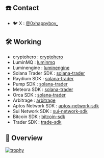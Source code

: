 ## ☎️ Contact
- 🐦 X : [@0xhappyboy_](https://twitter.com/0xhappyboy_)

## 🛠️ Working
- cryptohero : [cryptohero](https://github.com/0xhappyboy/cryptohero)
- LuminMQ : [luminmq](https://github.com/0xhappyboy/luminmq)
- Luminengine : [luminengine](https://github.com/0xhappyboy/luminengine)
- Solana Trader SDK : [solana-trader](https://github.com/0xhappyboy/solana-trader)
- Raydium SDK : [solana-trader](https://github.com/0xhappyboy/raydium-sdk)
- Pump SDK : [solana-trader](https://github.com/0xhappyboy/pump-sdk)
- Meteora SDK : [solana-trader](https://github.com/0xhappyboy/meteora-sdk)
- Orca SDK : [solana-trader](https://github.com/0xhappyboy/orca-sdk)
- Arbitrage : [arbitrage](https://github.com/0xhappyboy/arbitrage)
- Aptos Network SDK : [aptos-network-sdk](https://github.com/0xhappyboy/aptos-network-sdk)
- Sui Network SDK : [sui-network-sdk](https://github.com/0xhappyboy/sui-network-sdk)
- Bitcoin SDK : [bitcoin-sdk](https://github.com/0xhappyboy/bitcoin-sdk)
- Trader SDK : [trade-sdk](https://github.com/0xhappyboy/trade-sdk)

## 👀 Overview
[![trophy](https://github-profile-trophy.vercel.app/?username=0xhappyboy)](https://github.com/ryo-ma/github-profile-trophy)
